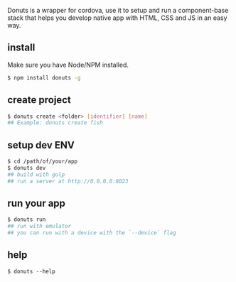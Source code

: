 Donuts is a wrapper for cordova, use it to setup and run a component-base stack that helps you develop native app with HTML, CSS and JS in an easy way.

## install

Make sure you have Node/NPM installed.

```bash
$ npm install donuts -g
```

## create project

```bash
$ donuts create <folder> [identifier] [name]
## Example: donuts create fish
```

## setup dev ENV

```bash
$ cd /path/of/your/app
$ donuts dev
## build with gulp
## run a server at http://0.0.0.0:8023
```

## run your app

```bash
$ donuts run
## run with emulator
## you can run with a device with the `--device` flag
```

## help

```
$ donuts --help
```




